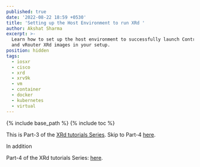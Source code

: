 ```yaml
---
published: true
date: '2022-08-22 18:59 +0530'
title: 'Setting up the Host Environment to run XRd '
author: Akshat Sharma
excerpt: >-
  Learn how to set up the host environment to successfully launch Control-Plane
  and vRouter XRd images in your setup.
position: hidden
tags:
  - iosxr
  - cisco
  - xrd
  - xrv9k
  - vm
  - container
  - docker
  - kubernetes
  - virtual
---
```


{% include base_path %}
{% include toc %}

This is Part-3 of the [XRd tutorials Series](). Skip to Part-4 [here]({{base_path}}/tutorials/2022-08-23-xrd-with-docker-control-plane-and-vrouter). 


In addition



Part-4 of the XRd tutorials Series: [here]({{base_path}}/2022-08-23-xrd-with-docker-control-plane-and-vrouter). 


